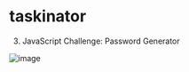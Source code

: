 # taskinator
3. JavaScript Challenge: Password Generator


![image](https://user-images.githubusercontent.com/77795818/111086544-fad2c080-84f2-11eb-8d68-90f4d021ac60.png)
